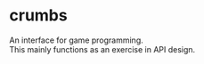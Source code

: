 # crumbs
An interface for game programming.
<br/>
This mainly functions as an exercise in API design.

